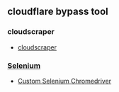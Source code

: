 ## cloudflare bypass tool

### cloudscraper
* [cloudscraper](https://github.com/VeNoMouS/cloudscraper)

### [Selenium](https://github.com/SeleniumHQ/selenium)
* [Custom Selenium Chromedriver](https://github.com/ultrafunkamsterdam/undetected-chromedriver)
